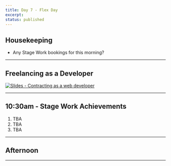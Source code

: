 ```yaml
---
title: Day 7 - Flex Day
excerpt: 
status: published
---
```


## Housekeeping
- Any Stage Work bookings for this morning?

---

## Freelancing as a Developer

[![Slides - Contracting as a web developer](/images/slides/contracting.png)](https://sait-wbdv.github.io/slides/f22/cpnt-265/contracting.html)

---

## 10:30am - Stage Work Achievements
1. TBA
2. TBA
3. TBA
---

## Afternoon

---